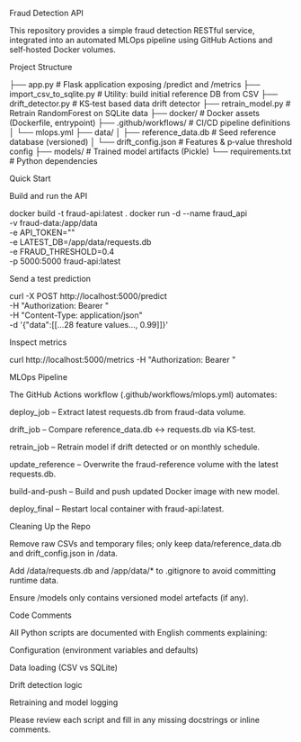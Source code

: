 Fraud Detection API

This repository provides a simple fraud detection RESTful service, integrated into an automated MLOps pipeline using GitHub Actions and self‑hosted Docker volumes.

Project Structure

├── app.py                     # Flask application exposing /predict and /metrics
├── import_csv_to_sqlite.py    # Utility: build initial reference DB from CSV
├── drift_detector.py          # KS‑test based data drift detector
├── retrain_model.py           # Retrain RandomForest on SQLite data
├── docker/                    # Docker assets (Dockerfile, entrypoint)
├── .github/workflows/         # CI/CD pipeline definitions
│   └── mlops.yml
├── data/
│   ├── reference_data.db      # Seed reference database (versioned)
│   └── drift_config.json      # Features & p‑value threshold config
├── models/                    # Trained model artifacts (Pickle)
└── requirements.txt           # Python dependencies

Quick Start

Build and run the API

docker build -t fraud-api:latest .
docker run -d --name fraud_api \
  -v fraud-data:/app/data \
  -e API_TOKEN="<your-token>" \
  -e LATEST_DB=/app/data/requests.db \
  -e FRAUD_THRESHOLD=0.4 \
  -p 5000:5000 fraud-api:latest

Send a test prediction

curl -X POST http://localhost:5000/predict \
  -H "Authorization: Bearer <your-token>" \
  -H "Content-Type: application/json" \
  -d '{"data":[[...28 feature values..., 0.99]]}'

Inspect metrics

curl http://localhost:5000/metrics -H "Authorization: Bearer <your-token>"

MLOps Pipeline

The GitHub Actions workflow (.github/workflows/mlops.yml) automates:

deploy_job – Extract latest requests.db from fraud-data volume.

drift_job – Compare reference_data.db ↔ requests.db via KS‑test.

retrain_job – Retrain model if drift detected or on monthly schedule.

update_reference – Overwrite the fraud-reference volume with the latest requests.db.

build-and-push – Build and push updated Docker image with new model.

deploy_final – Restart local container with fraud-api:latest.

Cleaning Up the Repo

Remove raw CSVs and temporary files; only keep data/reference_data.db and drift_config.json in /data.

Add /data/requests.db and /app/data/* to .gitignore to avoid committing runtime data.

Ensure /models only contains versioned model artefacts (if any).

Code Comments

All Python scripts are documented with English comments explaining:

Configuration (environment variables and defaults)

Data loading (CSV vs SQLite)

Drift detection logic

Retraining and model logging

Please review each script and fill in any missing docstrings or inline comments.

